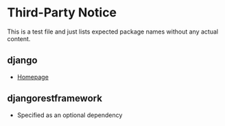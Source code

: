 # Third-Party Notice

This is a test file and just lists expected package names without any actual content.

## django

- [Homepage](https://www.djangoproject.com)

## djangorestframework

- Specified as an optional dependency

